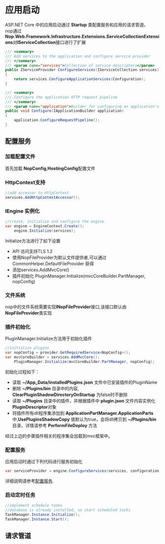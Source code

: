 # 应用启动
ASP.NET Core 中的应用启动通过 **Startup** 类配置服务和应用的请求管道。<br>
nop通过**Nop.Web.Framework.Infrastructure.Extensions.ServiceCollectionExtensions**对**IServiceCollection**接口进行了扩展
``` C#
/// <summary>
/// Add services to the application and configure service provider
/// </summary>
/// <param name="services">Collection of service descriptors</param>
public IServiceProvider ConfigureServices(IServiceCollection services)
{
    return services.ConfigureApplicationServices(Configuration);
}

/// <summary>
/// Configure the application HTTP request pipeline
/// </summary>
/// <param name="application">Builder for configuring an application's request pipeline</param>
public void Configure(IApplicationBuilder application)
{
    application.ConfigureRequestPipeline();
}
```

## 配置服务

### 加载配置文件  
首先加载 **NopConfig**,**HostingConfig**配置文件

### HttpContext支持  
``` C#
//add accessor to HttpContext
services.AddHttpContextAccessor();
```
### IEngine 实例化  
``` C#
//create, initialize and configure the engine
var engine = EngineContext.Create();
    engine.Initialize(services);
```
Initialize方法进行了如下设置
+ API 访问支持TLS 1.2
+ 使用NopFileProvider为默认文件提供者,可以通过CommonHelper.DefaultFileProvider 获得
+ 添加services.AddMvcCore()
+ 插件初始化 PluginManager.Initialize(mvcCoreBuilder.PartManager, nopConfig)

### 文件系统
nop中的文件系统需要实现**INopFileProvider**接口,该接口默认由**NopFileProvider**类实现

### 插件初始化  
PluginManager.Initialize方法用于初始化插件  
``` C#
//initialize plugins
var nopConfig = provider.GetRequiredService<NopConfig>();
var mvcCoreBuilder = services.AddMvcCore();
    PluginManager.Initialize(mvcCoreBuilder.PartManager, nopConfig);
```
初始化过程如下：

+ 读取 **~/App_Data/installedPlugins.json** 文件中已安装插件的PluginName  
+ 删除 **~/Plugins/bin** 目录中的内容, **ClearPluginShadowDirectoryOnStartup** 为false时不删除
+ 读取 **~/Plugins** 目录中的插件，并根据插件中 **plugin.json** 文件内容实例化 **PluginDescriptor**对象
+ 将插件所有dll程序集添加到 **ApplicationPartManager.ApplicationParts** 中,**UsePluginsShadowCopy** 值默认为true，会将dll拷贝到 **~/Plugins/bin** 目录，详情请参考 **PerformFileDeploy** 方法

经过上边的步骤插件相关的程序集会加载到mvc框架中。

### 配置服务
应用启动时通过下列代码进行服务初始化
``` C#
var serviceProvider = engine.ConfigureServices(services, configuration);
```
详细说明请参考[配置服务](configureservices.html). 

### 启动定时任务
``` C#
//implement schedule tasks
//database is already installed, so start scheduled tasks
TaskManager.Instance.Initialize();
TaskManager.Instance.Start();
```

## 请求管道